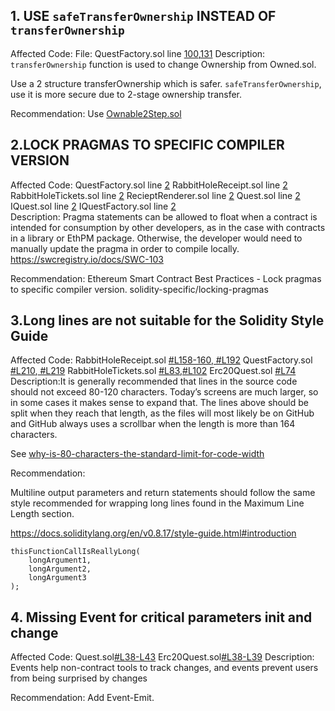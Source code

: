 ## 1. USE `safeTransferOwnership` INSTEAD OF `transferOwnership`
Affected Code: File: QuestFactory.sol line [ 100](https://github.com/rabbitholegg/quest-protocol/blob/8c4c1f71221570b14a0479c216583342bd652d8d/contracts/QuestFactory.sol#L100),[131](https://github.com/rabbitholegg/quest-protocol/blob/8c4c1f71221570b14a0479c216583342bd652d8d/contracts/QuestFactory.sol#L131)
Description:
`transferOwnership` function is used to change Ownership from Owned.sol.

Use a 2 structure transferOwnership which is safer.
`safeTransferOwnership`, use it is more secure due to 2-stage ownership transfer.

Recommendation:
Use [Ownable2Step.sol](https://github.com/OpenZeppelin/openzeppelin-contracts/blob/master/contracts/access/Ownable2Step.sol)

## 2.LOCK PRAGMAS TO SPECIFIC COMPILER VERSION
Affected Code: 
          QuestFactory.sol line [2](https://github.com/rabbitholegg/quest-protocol/blob/8c4c1f71221570b14a0479c216583342bd652d8d/contracts/QuestFactory.sol#L2)
          RabbitHoleReceipt.sol line [2](https://github.com/rabbitholegg/quest-protocol/blob/8c4c1f71221570b14a0479c216583342bd652d8d/contracts/RabbitHoleReceipt.sol#L2)
          RabbitHoleTickets.sol line [2](https://github.com/rabbitholegg/quest-protocol/blob/8c4c1f71221570b14a0479c216583342bd652d8d/contracts/RabbitHoleTickets.sol#L2)
          RecieptRenderer.sol line [2](https://github.com/rabbitholegg/quest-protocol/blob/8c4c1f71221570b14a0479c216583342bd652d8d/contracts/ReceiptRenderer.sol#L2)
          Quest.sol line [2](https://github.com/rabbitholegg/quest-protocol/blob/8c4c1f71221570b14a0479c216583342bd652d8d/contracts/Quest.sol#L2)
          IQuest.sol line [2](https://github.com/rabbitholegg/quest-protocol/blob/8c4c1f71221570b14a0479c216583342bd652d8d/contracts/interfaces/IQuest.sol#L2)
          IQuestFactory.sol line [2](https://github.com/rabbitholegg/quest-protocol/blob/8c4c1f71221570b14a0479c216583342bd652d8d/contracts/interfaces/IQuestFactory.sol#L2)
\
Description:
Pragma statements can be allowed to float when a contract is intended for consumption by other developers, as in the case with contracts in a library or EthPM package. Otherwise, the developer would need to manually update the pragma in order to compile locally.
https://swcregistry.io/docs/SWC-103

Recommendation:
Ethereum Smart Contract Best Practices - Lock pragmas to specific compiler version.
solidity-specific/locking-pragmas

## 3.Long lines are not suitable for the Solidity Style Guide
Affected Code:
         RabbitHoleReceipt.sol [ #L158-160](https://github.com/rabbitholegg/quest-protocol/blob/8c4c1f71221570b14a0479c216583342bd652d8d/contracts/RabbitHoleReceipt.sol#L158),[ #L192](https://github.com/rabbitholegg/quest-protocol/blob/8c4c1f71221570b14a0479c216583342bd652d8d/contracts/RabbitHoleReceipt.sol#L190-L192)
          QuestFactory.sol [#L210](https://github.com/rabbitholegg/quest-protocol/blob/8c4c1f71221570b14a0479c216583342bd652d8d/contracts/QuestFactory.sol#L210),[ #L219](https://github.com/rabbitholegg/quest-protocol/blob/8c4c1f71221570b14a0479c216583342bd652d8d/contracts/QuestFactory.sol#L219)
          RabbitHoleTickets.sol  [#L83](https://github.com/rabbitholegg/quest-protocol/blob/8c4c1f71221570b14a0479c216583342bd652d8d/contracts/RabbitHoleTickets.sol#L83),[#L102](https://github.com/rabbitholegg/quest-protocol/blob/8c4c1f71221570b14a0479c216583342bd652d8d/contracts/RabbitHoleTickets.sol#L102)
          Erc20Quest.sol [#L74](https://github.com/rabbitholegg/quest-protocol/blob/8c4c1f71221570b14a0479c216583342bd652d8d/contracts/Erc20Quest.sol#L74)
Description:It is generally recommended that lines in the source code should not exceed 80-120 characters. Today’s screens are much larger, so in some cases it makes sense to expand that. The lines above should be split when they reach that length, as the files will most likely be on GitHub and GitHub always uses a scrollbar when the length is more than 164 characters.

See [why-is-80-characters-the-standard-limit-for-code-width](https://softwareengineering.stackexchange.com/questions/148677/why-is-80-characters-the-standard-limit-for-code-width)

Recommendation:

Multiline output parameters and return statements should follow the same style recommended for wrapping long lines found in the Maximum Line Length section.

https://docs.soliditylang.org/en/v0.8.17/style-guide.html#introduction

```
thisFunctionCallIsReallyLong(
    longArgument1,
    longArgument2,
    longArgument3
);
```
## 4. Missing Event for critical parameters init and change
Affected Code: 
Quest.sol[#L38-L43](https://github.com/rabbitholegg/quest-protocol/blob/8c4c1f71221570b14a0479c216583342bd652d8d/contracts/Quest.sol#L38-L43)
Erc20Quest.sol[#L38-L39](https://github.com/rabbitholegg/quest-protocol/blob/8c4c1f71221570b14a0479c216583342bd652d8d/contracts/Erc20Quest.sol#L38-L39)
Description:
Events help non-contract tools to track changes, and events prevent users from being surprised by changes

Recommendation:
Add Event-Emit.
